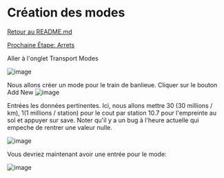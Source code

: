 # Création des modes
[Retour au README.md](../../README.md)

[Prochaine Étape: Arrets](../STOPS_CREATION.md)


Aller à l'onglet Transport Modes

![image](https://github.com/user-attachments/assets/9e13b73c-734a-4f4d-a7e5-d071ffdf31ec)

Nous allons créer un mode pour le train de banlieue. Cliquer sur le bouton Add New
![image](https://github.com/user-attachments/assets/0555c4fc-db47-4130-83fb-e3e5788a0a0c)

Entrées les données pertinentes. Ici, nous allons mettre 30 (30 millions / km), 1(1 millions / station) pour le cout par station 10.7 pour l'empreinte au sol et appuyer sur save. Noter qu'il y a un bug à l'heure actuelle qui empeche de rentrer une valeur nulle.

![image](https://github.com/user-attachments/assets/bde1be57-c8ae-47e4-ace8-29db7225c434)

Vous devriez maintenant avoir une entrée pour le mode:

![image](https://github.com/user-attachments/assets/e8f817c8-f02d-4a96-9e0a-abd97f709e9b)
